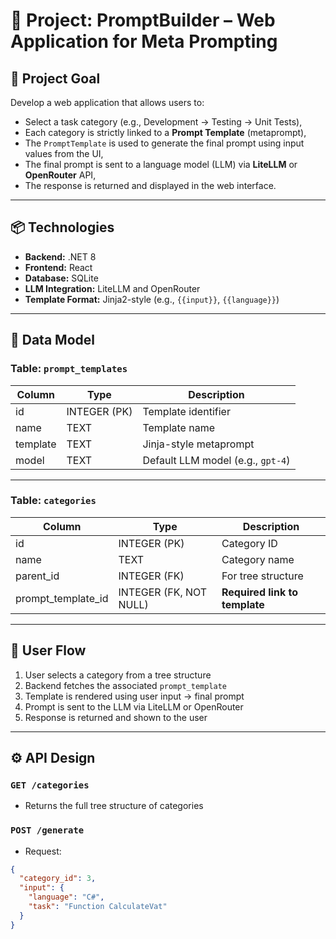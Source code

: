 # 🧠 Project: PromptBuilder – Web Application for Meta Prompting

## 🎯 Project Goal

Develop a web application that allows users to:
- Select a task category (e.g., Development → Testing → Unit Tests),
- Each category is strictly linked to a **Prompt Template** (metaprompt),
- The `PromptTemplate` is used to generate the final prompt using input values from the UI,
- The final prompt is sent to a language model (LLM) via **LiteLLM** or **OpenRouter** API,
- The response is returned and displayed in the web interface.

---

## 📦 Technologies

- **Backend:** .NET 8
- **Frontend:** React
- **Database:** SQLite
- **LLM Integration:** LiteLLM and OpenRouter
- **Template Format:** Jinja2-style (e.g., `{{input}}`, `{{language}}`)

---

## 🧩 Data Model

### Table: `prompt_templates`

| Column | Type | Description |
|--------|------|-------------|
| id | INTEGER (PK) | Template identifier |
| name | TEXT | Template name |
| template | TEXT | Jinja-style metaprompt |
| model | TEXT | Default LLM model (e.g., `gpt-4`) |

---

### Table: `categories`

| Column | Type | Description |
|--------|------|-------------|
| id | INTEGER (PK) | Category ID |
| name | TEXT | Category name |
| parent_id | INTEGER (FK) | For tree structure |
| prompt_template_id | INTEGER (FK, NOT NULL) | **Required link to template** |

---

## 🔁 User Flow

1. User selects a category from a tree structure
2. Backend fetches the associated `prompt_template`
3. Template is rendered using user input → final prompt
4. Prompt is sent to the LLM via LiteLLM or OpenRouter
5. Response is returned and shown to the user

---

## ⚙️ API Design

### `GET /categories`
- Returns the full tree structure of categories

### `POST /generate`
- Request:
```json
{
  "category_id": 3,
  "input": {
    "language": "C#",
    "task": "Function CalculateVat"
  }
}
